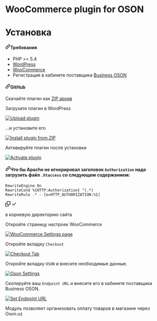 # WooCommerce plugin for OSON

# Установка

<h4><a id="user-content-требования" class="anchor" aria-hidden="true" href="#требования"><svg class="octicon octicon-link" viewBox="0 0 16 16" version="1.1" width="16" height="16" aria-hidden="true"><path fill-rule="evenodd" d="M7.775 3.275a.75.75 0 001.06 1.06l1.25-1.25a2 2 0 112.83 2.83l-2.5 2.5a2 2 0 01-2.83 0 .75.75 0 00-1.06 1.06 3.5 3.5 0 004.95 0l2.5-2.5a3.5 3.5 0 00-4.95-4.95l-1.25 1.25zm-4.69 9.64a2 2 0 010-2.83l2.5-2.5a2 2 0 012.83 0 .75.75 0 001.06-1.06 3.5 3.5 0 00-4.95 0l-2.5 2.5a3.5 3.5 0 004.95 4.95l1.25-1.25a.75.75 0 00-1.06-1.06l-1.25 1.25a2 2 0 01-2.83 0z"></path></svg></a>Требования</h4>

<ul>
<li>PHP &gt;= 5.4</li>
<li><a href="https://wordpress.org/" rel="nofollow">WordPress</a></li>
<li><a href="https://woocommerce.com/" rel="nofollow">WooCommerce</a></li>
<li>Регистрация в кабинете поставщика <a href="https://business.oson.uz/" rel="nofollow">Business OSON</a></li>
</ul>
<h4><a id="user-content-github" class="anchor" aria-hidden="true" href="#github"><svg class="octicon octicon-link" viewBox="0 0 16 16" version="1.1" width="16" height="16" aria-hidden="true"><path fill-rule="evenodd" d="M7.775 3.275a.75.75 0 001.06 1.06l1.25-1.25a2 2 0 112.83 2.83l-2.5 2.5a2 2 0 01-2.83 0 .75.75 0 00-1.06 1.06 3.5 3.5 0 004.95 0l2.5-2.5a3.5 3.5 0 00-4.95-4.95l-1.25 1.25zm-4.69 9.64a2 2 0 010-2.83l2.5-2.5a2 2 0 012.83 0 .75.75 0 001.06-1.06 3.5 3.5 0 00-4.95 0l-2.5 2.5a3.5 3.5 0 004.95 4.95l1.25-1.25a.75.75 0 00-1.06-1.06l-1.25 1.25a2 2 0 01-2.83 0z"></path></svg></a>GitHub</h4>

<p>Скачайте плагин как <a href="https://github.com/Osonuz/Woocommerce-plugin/archive/refs/heads/main.zip">ZIP архив</a></p>

<p>Загрузите плагин в WordPress</p>

<p><a target="_blank" rel="noopener noreferrer" href="https://user-images.githubusercontent.com/92983919/138640691-afc645f5-f6dc-4f93-b587-4560f001cd3c.png"><img src="https://user-images.githubusercontent.com/92983919/138640691-afc645f5-f6dc-4f93-b587-4560f001cd3c.png" alt="Upload plugin" style="max-width: 100%;"></a></p>

<p>...и установите его</p>

<p><a target="_blank" rel="noopener noreferrer" href="https://user-images.githubusercontent.com/92983919/138671592-b4f91a0c-440f-4c81-8275-d775406a4914.png"><img src="https://user-images.githubusercontent.com/92983919/138671592-b4f91a0c-440f-4c81-8275-d775406a4914.png" alt="Install plugin from ZIP" style="max-width: 100%;"></a></p>

<p>Активируйте плагин после установки</p>
<p><a target="_blank" rel="noopener noreferrer" href="https://user-images.githubusercontent.com/92983919/138691087-8c2688c0-6ba5-4ee8-8090-53120288de45.png"><img src="https://user-images.githubusercontent.com/92983919/138691087-8c2688c0-6ba5-4ee8-8090-53120288de45.png" alt="Activate plugin" style="max-width: 100%;"></a></p>

<h4><a id="user-content-что-бы-apache-не-игнорировал-заголовок-authorization-надо-загрузить-файл-htaccess-со-следующем-содержанием" class="anchor" aria-hidden="true" href="#что-бы-apache-не-игнорировал-заголовок-authorization-надо-загрузить-файл-htaccess-со-следующем-содержанием"><svg class="octicon octicon-link" viewBox="0 0 16 16" version="1.1" width="16" height="16" aria-hidden="true"><path fill-rule="evenodd" d="M7.775 3.275a.75.75 0 001.06 1.06l1.25-1.25a2 2 0 112.83 2.83l-2.5 2.5a2 2 0 01-2.83 0 .75.75 0 00-1.06 1.06 3.5 3.5 0 004.95 0l2.5-2.5a3.5 3.5 0 00-4.95-4.95l-1.25 1.25zm-4.69 9.64a2 2 0 010-2.83l2.5-2.5a2 2 0 012.83 0 .75.75 0 001.06-1.06 3.5 3.5 0 00-4.95 0l-2.5 2.5a3.5 3.5 0 004.95 4.95l1.25-1.25a.75.75 0 00-1.06-1.06l-1.25 1.25a2 2 0 01-2.83 0z"></path></svg></a>Что бы Apache не игнорировал заголовок <code>Authorization</code> надо загрузить файл <code>.htaccess</code> со следующем содержанием:</h4>

<div class="snippet-clipboard-content position-relative overflow-auto"><pre><code>RewriteEngine On
RewriteCond %{HTTP:Authorization} ^(.*)
RewriteRule .* - [e=HTTP_AUTHORIZATION:%1]
</code></pre><div class="zeroclipboard-container position-absolute right-0 top-0">
    <clipboard-copy aria-label="Copy" class="ClipboardButton btn js-clipboard-copy m-2 p-0 tooltipped-no-delay" data-copy-feedback="Copied!" data-tooltip-direction="w" value="RewriteEngine On
RewriteCond %{HTTP:Authorization} ^(.*)
RewriteRule .* - [e=HTTP_AUTHORIZATION:%1]
" tabindex="0" role="button">
      <svg aria-hidden="true" height="16" viewBox="0 0 16 16" version="1.1" width="16" data-view-component="true" class="octicon octicon-copy js-clipboard-copy-icon m-2">
    <path fill-rule="evenodd" d="M0 6.75C0 5.784.784 5 1.75 5h1.5a.75.75 0 010 1.5h-1.5a.25.25 0 00-.25.25v7.5c0 .138.112.25.25.25h7.5a.25.25 0 00.25-.25v-1.5a.75.75 0 011.5 0v1.5A1.75 1.75 0 019.25 16h-7.5A1.75 1.75 0 010 14.25v-7.5z"></path><path fill-rule="evenodd" d="M5 1.75C5 .784 5.784 0 6.75 0h7.5C15.216 0 16 .784 16 1.75v7.5A1.75 1.75 0 0114.25 11h-7.5A1.75 1.75 0 015 9.25v-7.5zm1.75-.25a.25.25 0 00-.25.25v7.5c0 .138.112.25.25.25h7.5a.25.25 0 00.25-.25v-7.5a.25.25 0 00-.25-.25h-7.5z"></path>
</svg>
      <svg aria-hidden="true" height="16" viewBox="0 0 16 16" version="1.1" width="16" data-view-component="true" class="octicon octicon-check js-clipboard-check-icon color-text-success d-none m-2">
    <path fill-rule="evenodd" d="M13.78 4.22a.75.75 0 010 1.06l-7.25 7.25a.75.75 0 01-1.06 0L2.22 9.28a.75.75 0 011.06-1.06L6 10.94l6.72-6.72a.75.75 0 011.06 0z"></path>
</svg>
    </clipboard-copy>
  </div></div>
  
  <p>в корневую директорию сайта</p>
  
  <p>Откройте страницу настроек WooCommerce</p>
  
  <p><a target="_blank" rel="noopener noreferrer" href=""><img src="" alt="WooCommerce Settings page" style="max-width: 100%;"></a></p>
  
  <p>Откройте вкладку <code>Checkout</code></p>
  
  <p><a target="_blank" rel="noopener noreferrer" href=""><img src="" alt="Checkout Tab" style="max-width: 100%;"></a></p>
  
  <p>Откройте вкладку <code>OSON</code> и внесите необходимые данные.</p>
  
  <p><a target="_blank" rel="noopener noreferrer" href=""><img src="" alt="Oson Settings" style="max-width: 100%;"></a></p>
  <p>Скопируйте ваш <code>Endpoint URL</code> и внесите его в кабинете поставщика Business OSON.</p>
  <p><a target="_blank" rel="noopener noreferrer" href=""><img src="" alt="Set Endpoint URL" style="max-width: 100%;"></a></p>
  


Модуль позволяет организовать оплату товаров в магазине через Oson.uz



